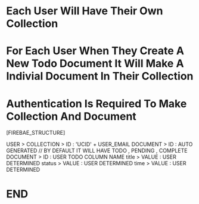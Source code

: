 
# Each User Will Have Their Own Collection

# For Each User When They Create A New Todo Document It Will Make A Indivial Document In Their Collection

# Authentication Is Required To Make Collection And Document

[FIREBAE_STRUCTURE]

USER >
    COLLECTION > ID : 'UCID' + USER_EMAIL
        DOCUMENT > ID : AUTO GENERATED // BY DEFAULT IT WILL HAVE TODO , PENDING , COMPLETE 
        DOCUMENT > ID : USER TODO COLUMN NAME
            title > VALUE : USER DETERMINED
            status > VALUE : USER DETERMINED
            time > VALUE : USER DETERMINED


# END